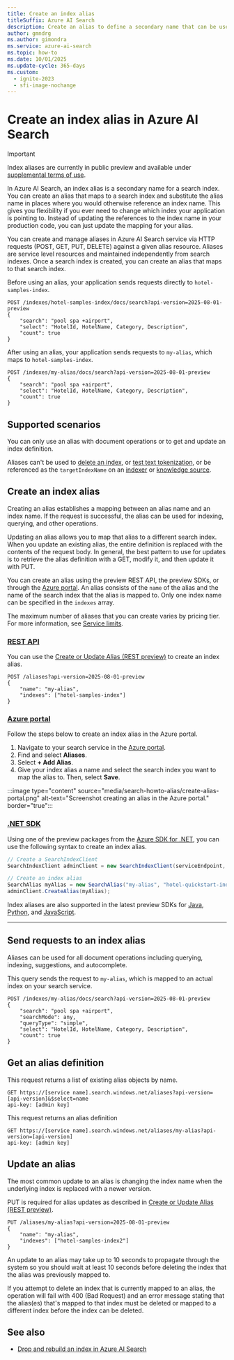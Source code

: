 ```yaml
---
title: Create an index alias
titleSuffix: Azure AI Search
description: Create an alias to define a secondary name that can be used to refer to an index for querying, indexing, and other operations.
author: gmndrg
ms.author: gimondra
ms.service: azure-ai-search
ms.topic: how-to
ms.date: 10/01/2025
ms.update-cycle: 365-days
ms.custom:
  - ignite-2023
  - sfi-image-nochange
---
```


# Create an index alias in Azure AI Search

> [!IMPORTANT]
> Index aliases are currently in public preview and available under [supplemental terms of use](https://azure.microsoft.com/support/legal/preview-supplemental-terms/).

In Azure AI Search, an index alias is a secondary name for a search index. You can create an alias that maps to a search index and substitute the alias name in places where you would otherwise reference an index name. This gives you flexibility if you ever need to change which index your application is pointing to. Instead of updating the references to the index name in your production code, you can just update the mapping for your alias.

You can create and manage aliases in Azure AI Search service via HTTP requests (POST, GET, PUT, DELETE) against a given alias resource. Aliases are service level resources and maintained independently from search indexes. Once a search index is created, you can create an alias that maps to that search index.

Before using an alias, your application sends requests directly to `hotel-samples-index`.

```http
POST /indexes/hotel-samples-index/docs/search?api-version=2025-08-01-preview
{
    "search": "pool spa +airport",
    "select": "HotelId, HotelName, Category, Description",
    "count": true
}
```

After using an alias, your application sends requests to `my-alias`, which maps to `hotel-samples-index`.

```http
POST /indexes/my-alias/docs/search?api-version=2025-08-01-preview
{
    "search": "pool spa +airport",
    "select": "HotelId, HotelName, Category, Description",
    "count": true
}
```

## Supported scenarios

You can only use an alias with document operations or to get and update an index definition. 

Aliases can't be used to [delete an index](/rest/api/searchservice/indexes/delete), or [test text tokenization](/rest/api/searchservice/indexes/analyze), or be referenced as the `targetIndexName` on an [indexer](/rest/api/searchservice/indexers/create-or-update) or [knowledge source](search-knowledge-source-how-to-index.md).

## Create an index alias

Creating an alias establishes a mapping between an alias name and an index name. If the request is successful, the alias can be used for indexing, querying, and other operations.

Updating an alias allows you to map that alias to a different search index. When you update an existing alias, the entire definition is replaced with the contents of the request body. In general, the best pattern to use for updates is to retrieve the alias definition with a GET, modify it, and then update it with PUT.

You can create an alias using the preview REST API, the preview SDKs, or through the [Azure portal](https://portal.azure.com). An alias consists of the `name` of the alias and the name of the search index that the alias is mapped to. Only one index name can be specified in the `indexes` array.

The maximum number of aliases that you can create varies by pricing tier. For more information, see [Service limits](search-limits-quotas-capacity.md).

### [**REST API**](#tab/rest)

You can use the [Create or Update Alias (REST preview)](/rest/api/searchservice/aliases/create-or-update?view=rest-searchservice-2025-08-01-preview&preserve-view=true) to create an index alias.

```http
POST /aliases?api-version=2025-08-01-preview
{
    "name": "my-alias",
    "indexes": ["hotel-samples-index"]
}
```

### [**Azure portal**](#tab/portal)

Follow the steps below to create an index alias in the Azure portal.

1. Navigate to your search service in the [Azure portal](https://portal.azure.com).
1. Find and select **Aliases**.
1. Select **+ Add Alias**.
1. Give your index alias a name and select the search index you want to map the alias to. Then, select **Save**.

:::image type="content" source="media/search-howto-alias/create-alias-portal.png" alt-text="Screenshot creating an alias in the Azure portal." border="true":::

### [**.NET SDK**](#tab/sdk)

Using one of the preview packages from the [Azure SDK for .NET](https://www.nuget.org/packages/Azure.Search.Documents/), you can use the following syntax to create an index alias. 

```csharp
// Create a SearchIndexClient
SearchIndexClient adminClient = new SearchIndexClient(serviceEndpoint, credential);

// Create an index alias
SearchAlias myAlias = new SearchAlias("my-alias", "hotel-quickstart-index");
adminClient.CreateAlias(myAlias);
```

Index aliases are also supported in the latest preview SDKs for [Java](https://central.sonatype.com/artifact/com.azure/azure-search-documents/versions), [Python](https://pypi.org/project/azure-search-documents/#history), and [JavaScript](https://www.npmjs.com/package/@azure/search-documents?activeTab=versions).

---

## Send requests to an index alias

Aliases can be used for all document operations including querying, indexing, suggestions, and autocomplete.

This query sends the request to `my-alias`, which is mapped to an actual index on your search service. 

```http
POST /indexes/my-alias/docs/search?api-version=2025-08-01-preview
{
    "search": "pool spa +airport",
    "searchMode": any,
    "queryType": "simple",
    "select": "HotelId, HotelName, Category, Description",
    "count": true
}
```

## Get an alias definition

This request returns a list of existing alias objects by name.

```http
GET https://[service name].search.windows.net/aliases?api-version=[api-version]&$select=name
api-key: [admin key]  
```

This request returns an alias definition

```http
GET https://[service name].search.windows.net/aliases/my-alias?api-version=[api-version]
api-key: [admin key]  
```

## Update an alias

The most common update to an alias is changing the index name when the underlying index is replaced with a newer version.

PUT is required for alias updates as described in [Create or Update Alias (REST preview)](/rest/api/searchservice/aliases/create-or-update?view=rest-searchservice-2025-08-01-preview&preserve-view=true).

```http
PUT /aliases/my-alias?api-version=2025-08-01-preview
{
    "name": "my-alias",
    "indexes": ["hotel-samples-index2"]
}
```

An update to an alias may take up to 10 seconds to propagate through the system so you should wait at least 10 seconds before deleting the index that the alias was previously mapped to.

If you attempt to delete an index that is currently mapped to an alias, the operation will fail with 400 (Bad Request) and an error message stating that the alias(es) that's mapped to that index must be deleted or mapped to a different index before the index can be deleted.

## See also

+ [Drop and rebuild an index in Azure AI Search](search-howto-reindex.md)
